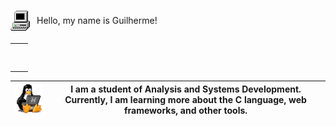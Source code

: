 <div style="display: flex; align-items: center;">
    <img src="my_computer_animated_commission_by_wrim_d5iuujc.gif" alt="Minha Imagem" style="margin-right: 10px;">
    <p>Hello, my name is Guilherme!</p>
</div>

<table >
    <tr>
        <td></td>
        <td><h1></h1></td>
    </tr>
</table>



| <img  width="110" src="linux-computer.gif"> | I am a student of Analysis and Systems Development. Currently, I am learning more about the C language, web frameworks, and other tools. |
|:-----------------------------------------------------:|:------------------------------------------------------:|

  



